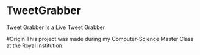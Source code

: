# TweetGrabber
Tweet Grabber Is a Live Tweet Grabber

#Origin
This project was made during my Computer-Science Master Class at the Royal Institution.
